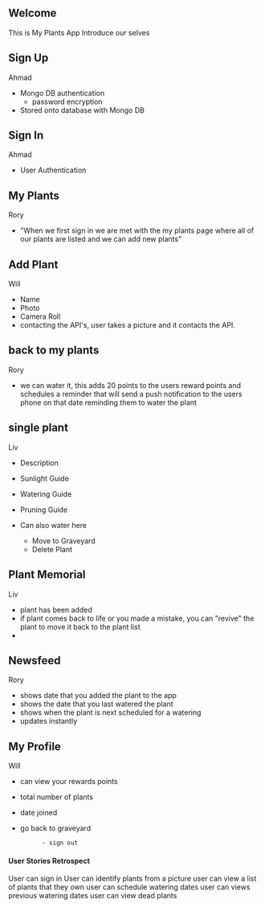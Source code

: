 ## Welcome

This is My Plants App
Introduce our selves

## Sign Up

Ahmad

- Mongo DB authentication
  - password encryption
- Stored onto database with Mongo DB

## Sign In

Ahmad

- User Authentication

## My Plants

Rory

- "When we first sign in we are met with the my plants page where all of our plants are listed and we can add new plants"

## Add Plant

Will

- Name
- Photo
- Camera Roll
- contacting the API's, user takes a picture and it contacts the API.

## back to my plants

Rory

- we can water it, this adds 20 points to the users reward points and schedules a reminder that will send a push notification to the users phone on that date reminding them to water the plant

## single plant

Liv

- Description
- Sunlight Guide
- Watering Guide
- Pruning Guide
- Can also water here

  - Move to Graveyard
  - Delete Plant

## Plant Memorial

Liv

- plant has been added
- if plant comes back to life or you made a mistake, you can "revive" the plant to move it back to the plant list
-

## Newsfeed

Rory

- shows date that you added the plant to the app
- shows the date that you last watered the plant
- shows when the plant is next scheduled for a watering
- updates instantly

## My Profile

Will

- can view your rewards points
- total number of plants
- date joined
- go back to graveyard

            - sign out

#### User Stories Retrospect

User can sign in
User can identify plants from a picture
user can view a list of plants that they own
user can schedule watering dates
user can views previous watering dates
user can view dead plants
